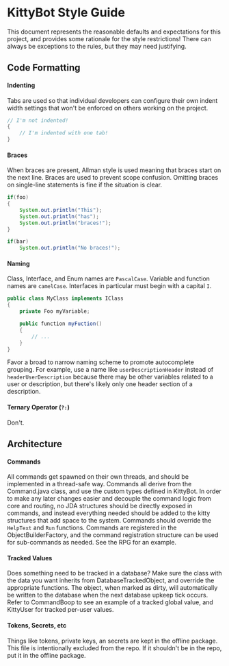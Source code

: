 # KittyBot Style Guide

This document represents the reasonable defaults and expectations for this project, and provides some rationale for the style restrictions! There can always be exceptions to the rules, but they may need justifying.

Code Formatting
---

#### Indenting
Tabs are used so that individual developers can configure their own indent width settings that won't be enforced on others working on the project. 

```java
// I'm not indented!
{
	// I'm indented with one tab!
}
```

#### Braces
When braces are present, Allman style is used meaning that braces start on the next line. Braces are used to prevent scope confusion. Omitting braces on single-line statements is fine if the situation is clear.

```java
if(foo)
{
	System.out.println("This");
	System.out.println("has");
	System.out.println("braces!");
}

if(bar)
	System.out.println("No braces!");
```

#### Naming
Class, Interface, and Enum names are `PascalCase`. Variable and function names are `camelCase`. Interfaces in particular must begin with a capital `I`.

```java
public class MyClass implements IClass
{
	private Foo myVariable;

	public function myFuction()
	{
		// ...
	}
}
```

Favor a broad to narrow naming scheme to promote autocomplete grouping. For example, use a name like `userDescriptionHeader` instead of `headerUserDescription` because there may be other variables related to a user or description, but there's likely only one header section of a description.


#### Ternary Operator (`?:`)
Don't.


Architecture 
---

#### Commands
All commands get spawned on their own threads, and should be implemented in a thread-safe way. Commands all derive from the Command.java class, and use the custom types defined in KittyBot. In order to make any later changes easier and decouple the command logic from core and routing, no JDA structures should be directly exposed in commands, and instead everything needed should be added to the kitty structures that add space to the system. Commands should override the `HelpText` and `Run` functions. Commands are registered in the ObjectBuilderFactory, and the command registration structure can be used for sub-commands as needed. See the RPG for an example.

#### Tracked Values
Does something need to be tracked in a database? Make sure the class with the data you want inherits from DatabaseTrackedObject, and override the appropriate functions. The object, when marked as dirty, will automatically be written to the database when the next database upkeep tick occurs. Refer to CommandBoop to see an example of a tracked global value, and KittyUser for tracked per-user values.

#### Tokens, Secrets, etc
Things like tokens, private keys, an secrets are kept in the offline package. This file is intentionally excluded from the repo. If it shouldn't be in the repo, put it in the offline package. 
